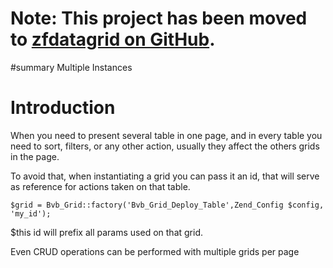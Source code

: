 # Note: This project has been moved to [zfdatagrid on GitHub](https://github.com/zfdatagrid/). #

#summary Multiple Instances

# Introduction #

When you need to present several table in one page, and in every table you need to sort, filters, or any other action, usually they affect the others grids in the page.

To avoid that, when instantiating a grid you can pass it an id, that will serve as reference for actions taken on that table.

```
$grid = Bvb_Grid::factory('Bvb_Grid_Deploy_Table',Zend_Config $config, 'my_id');
```

$this id will prefix all params used on that grid.

Even CRUD operations can be performed with multiple grids per page